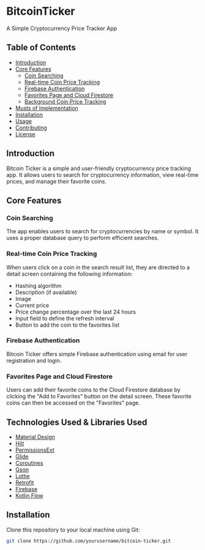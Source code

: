 # BitcoinTicker 

A Simple Cryptocurrency Price Tracker App

## Table of Contents
- [Introduction](#introduction)
- [Core Features](#core-features)
  - [Coin Searching](#coin-searching)
  - [Real-time Coin Price Tracking](#real-time-coin-price-tracking)
  - [Firebase Authentication](#firebase-authentication)
  - [Favorites Page and Cloud Firestore](#my-coins-page-and-cloud-firestore)
  - [Background Coin Price Tracking](#background-coin-price-tracking)
- [Musts of Implementation](#musts-of-implementation)
- [Installation](#installation)
- [Usage](#usage)
- [Contributing](#contributing)
- [License](#license)

## Introduction

Bitcoin Ticker is a simple and user-friendly cryptocurrency price tracking app. It allows users to search for cryptocurrency information, view real-time prices, and manage their favorite coins.

## Core Features

### Coin Searching

The app enables users to search for cryptocurrencies by name or symbol. It uses a proper database query to perform efficient searches.

### Real-time Coin Price Tracking

When users click on a coin in the search result list, they are directed to a detail screen containing the following information:
- Hashing algorithm
- Description (if available)
- Image
- Current price
- Price change percentage over the last 24 hours
- Input field to define the refresh interval
- Button to add the coin to the favorites list

### Firebase Authentication

Bitcoin Ticker offers simple Firebase authentication using email for user registration and login.

### Favorites Page and Cloud Firestore

Users can add their favorite coins to the Cloud Firestore database by clicking the "Add to Favorites" button on the detail screen. These favorite coins can then be accessed on the "Favorites" page.

## Technologies Used & Libraries Used

- [Material Design](https://developer.android.com/develop/ui/views/theming/look-and-feel)
- [Hilt](https://developer.android.com/training/dependency-injection/hilt-android)
- [PermissionsExt](https://github.com/fondesa/kpermissions)
- [Glide](https://bumptech.github.io/glide)
- [Coroutines](https://developer.android.com/kotlin/coroutines)
- [Gson](https://github.com/google/gson)
- [Lottie](https://github.com/airbnb/lottie-android)
- [Retrofit](https://github.com/square/retrofit)
- [Firebase](https://firebase.google.com)
- [Kotlin Flow](https://developer.android.com/kotlin/flow)

## Installation

Clone this repository to your local machine using Git:

```bash
git clone https://github.com/yourusername/bitcoin-ticker.git

